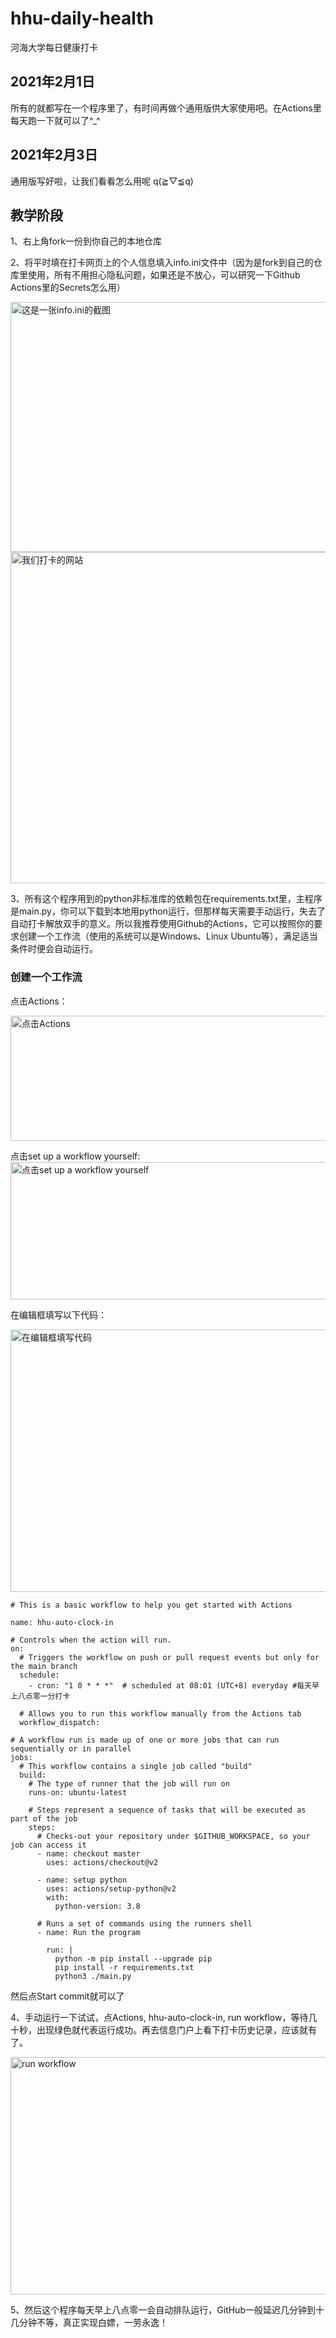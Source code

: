 # hhu-daily-health
河海大学每日健康打卡
## 2021年2月1日
所有的就都写在一个程序里了，有时间再做个通用版供大家使用吧。在Actions里每天跑一下就可以了^_^ 

## 2021年2月3日
通用版写好啦，让我们看看怎么用呢 q(≧▽≦q)
## 教学阶段
1、右上角fork一份到你自己的本地仓库

2、将平时填在打卡网页上的个人信息填入info.ini文件中（因为是fork到自己的仓库里使用，所有不用担心隐私问题，如果还是不放心，可以研究一下Github Actions里的Secrets怎么用）


<img width="700" height="400" src="https://github.com/chloceg/hhu-daily-health-common/blob/master/pics/info.jpg" alt="这是一张info.ini的截图"/>
<img width="550" height="530" src="https://github.com/chloceg/hhu-daily-health-common/blob/master/pics/jx1.jpg" alt="我们打卡的网站"/>


3、所有这个程序用到的python非标准库的依赖包在requirements.txt里，主程序是main.py，你可以下载到本地用python运行，但那样每天需要手动运行，失去了自动打卡解放双手的意义。所以我推荐使用Github的Actions，它可以按照你的要求创建一个工作流（使用的系统可以是Windows、Linux Ubuntu等），满足适当条件时便会自动运行。

### 创建一个工作流

点击Actions：

<img width="800" height="200" src="https://github.com/chloceg/hhu-daily-health-common/blob/master/pics/jx2.jpg" alt="点击Actions"/>


点击set up a workflow yourself:
<img width="800" height="220" src="https://github.com/chloceg/hhu-daily-health-common/blob/master/pics/jx4.jpg" alt="点击set up a workflow yourself"/>


在编辑框填写以下代码：

<img width="800" height="420" src="https://github.com/chloceg/hhu-daily-health-common/blob/master/pics/jx5.jpg" alt="在编辑框填写代码"/>


```
# This is a basic workflow to help you get started with Actions

name: hhu-auto-clock-in

# Controls when the action will run. 
on:
  # Triggers the workflow on push or pull request events but only for the main branch
  schedule:
    - cron: "1 0 * * *"  # scheduled at 08:01 (UTC+8) everyday #每天早上八点零一分打卡
      
  # Allows you to run this workflow manually from the Actions tab
  workflow_dispatch:

# A workflow run is made up of one or more jobs that can run sequentially or in parallel
jobs:
  # This workflow contains a single job called "build"
  build:
    # The type of runner that the job will run on
    runs-on: ubuntu-latest

    # Steps represent a sequence of tasks that will be executed as part of the job
    steps:
      # Checks-out your repository under $GITHUB_WORKSPACE, so your job can access it
      - name: checkout master
        uses: actions/checkout@v2
      
      - name: setup python
        uses: actions/setup-python@v2
        with: 
          python-version: 3.8
      
      # Runs a set of commands using the runners shell
      - name: Run the program
        
        run: |
          python -m pip install --upgrade pip
          pip install -r requirements.txt
          python3 ./main.py
```

然后点Start commit就可以了

4、手动运行一下试试，点Actions, hhu-auto-clock-in, run workflow，等待几十秒，出现绿色就代表运行成功。再去信息门户上看下打卡历史记录，应该就有了。

<img width="800" height="380" src="https://github.com/chloceg/hhu-daily-health-common/blob/master/pics/jx6.jpg" alt="run workflow"/>
  
5、然后这个程序每天早上八点零一会自动排队运行，GitHub一般延迟几分钟到十几分钟不等，真正实现白嫖，一劳永逸！
